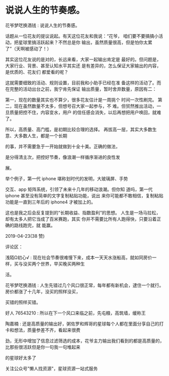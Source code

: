 # 说说人生的节奏感。

花爷梦呓换酒钱 : 说说人生的节奏感。

话题从一位花友的提议说起。有天这位花友和我说：“花爷， 咱们要不要搞搞小活动，把星球里搞活跃起来？不然总是你 输出，虽然质量很高，但是怕你太累了”（天啊被感动了！）

其实这位花友说的是对的，长远来看，大家一起输出肯定是 最好的。但问题是，大家行业、背景、甚至认知水平其实还 是有差异的，怎么保证大家输出的内容，是优质的、花友们 都爱看的呢？

这就需要细致的活动、规则设置，目前我和小助手已经在准 备这样的活动了。而在完整的活动出台之前，我宁肯先保证 输出质量，暂时舍弃数量，原因有二：

第一，现在的数量其实也不算少，很多花友估计是一周挑个 时间一次性刷完。 第二，现在虽然数量不太多，但想号召大家一起参与，不 难。但贸然推出活动，一旦质量把控不住，内容变水，用户 的信任感会消失，以后再想把用户唤回，就难了。

所以，高质量、高门槛，是初期比较合理的选择。 再拔高一层，其实大多数生意、大多数人生，都是一个长期

的事，并不需要急于一开始就做到十全十美。正确的做法，

是分得清主次，把控好节奏，像浪潮一样循序渐进的良性发

展。

举个例子，第一代 iphone 堪称划时代的发明，大玻璃屏、手势

交互、app 矩阵系统，引领了未来十几年的移动浪潮。但你知 道吗，第一代 iphone 甚至没有简单的文字复制粘贴功能，说出 来你可能都不敢相信，复制粘贴功能是一直到三年后的 iphone4 才被加上的。

这也是我之后会反复提到的“长期收益、指数盈利”的思想。 人生是一场马拉松，却有太多人把它当成了百米赛跑，其实 你并不需要比所有人跑得快，只要沿着正确的路线跑完，就 能赢。

2019-04-23(38 赞)

评论区：

浅陌Ω初心√ : 现在社会节奏很难慢下来，成本一天天水涨船高，就如同房价一样，买与没买两个世界，早买晚买两种生

活。

花爷梦呓换酒钱 : 人生先错过几个风口很正常，每年都有新机会，逮住一个就行。房价都涨了十几年，没买的照样没买，

买错的照样买错。

好人 76543210 : 所以在下一个风口来临之前，先屯粮，高筑墙，缓称王

陶嘉楠 : 还是高质量的输出好，粥佐罗和辉哥的星球每个人都在里面分享自己的打卡和想法，质量参差不齐，看起来很费

劲，无形中增加了信息过滤筛选的成本，花爷主力输出我们看到的都是高质量的，比那些很活跃但是你一句我一句堆起来

的星球好太多了

关注公众号"懒人找资源"，星球资源一站式服务